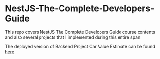 # NestJS-The-Complete-Developers-Guide

This repo covers NestJS The Complete Developers Guide course contents and also several projects that I implemented during this entire span

The deployed version of Backend Project Car Value Estimate can be found [here](https://git.heroku.com/morning-gorge-37987.git)
